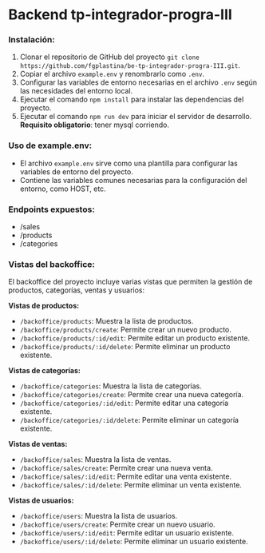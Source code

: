# Backend tp-integrador-progra-III

### Instalación:

1. Clonar el repositorio de GitHub del proyecto `git clone https://github.com/fgplastina/be-tp-integrador-progra-III.git`.
2. Copiar el archivo `example.env` y renombrarlo como `.env`.
3. Configurar las variables de entorno necesarias en el archivo `.env` según las necesidades del entorno local.
4. Ejecutar el comando `npm install` para instalar las dependencias del proyecto.
5. Ejecutar el comando `npm run dev` para iniciar el servidor de desarrollo. **Requisito obligatorio**: tener mysql corriendo.

### Uso de example.env:

- El archivo `example.env` sirve como una plantilla para configurar las variables de entorno del proyecto.
- Contiene las variables comunes necesarias para la configuración del entorno, como HOST, etc.

### Endpoints expuestos:

- /sales
- /products
- /categories

### Vistas del backoffice:

El backoffice del proyecto incluye varias vistas que permiten la gestión de productos, categorías, ventas y usuarios:

**Vistas de productos:**

- `/backoffice/products`: Muestra la lista de productos.
- `/backoffice/products/create`: Permite crear un nuevo producto.
- `/backoffice/products/:id/edit`: Permite editar un producto existente.
- `/backoffice/products/:id/delete`: Permite eliminar un producto existente.

**Vistas de categorías:**

- `/backoffice/categories`: Muestra la lista de categorías.
- `/backoffice/categories/create`: Permite crear una nueva categoría.
- `/backoffice/categories/:id/edit`: Permite editar una categoría existente.
- `/backoffice/categories/:id/delete`: Permite eliminar un categoría existente.

**Vistas de ventas:**

- `/backoffice/sales`: Muestra la lista de ventas.
- `/backoffice/sales/create`: Permite crear una nueva venta.
- `/backoffice/sales/:id/edit`: Permite editar una venta existente.
- `/backoffice/sales/:id/delete`: Permite eliminar un venta existente.

**Vistas de usuarios:**

- `/backoffice/users`: Muestra la lista de usuarios.
- `/backoffice/users/create`: Permite crear un nuevo usuario.
- `/backoffice/users/:id/edit`: Permite editar un usuario existente.
- `/backoffice/users/:id/delete`: Permite eliminar un usuario existente.
